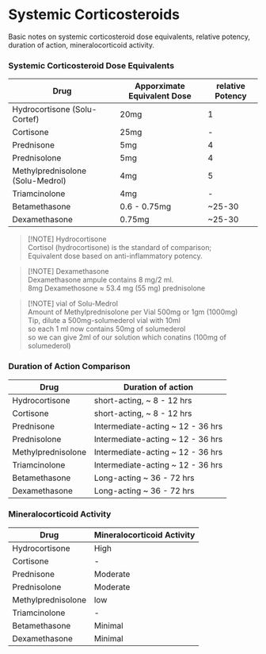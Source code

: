 # Systemic Corticosteroids

Basic notes on systemic corticosteroid dose equivalents, relative potency, duration of action, mineralocorticoid activity.

### Systemic Corticosteroid Dose Equivalents

| Drug                             | Apporximate Equivalent Dose | relative Potency |
| -------------------------------- | --------------------------- | ---------------- |
| Hydrocortisone (Solu-Cortef)     | 20mg                        | 1                |
| Cortisone                        | 25mg                        | -                |
| Prednisone                       | 5mg                         | 4                |
| Prednisolone                     | 5mg                         | 4                |
| Methylprednisolone (Solu-Medrol) | 4mg                         | 5                |
| Triamcinolone                    | 4mg                         | -                |
| Betamethasone                    | 0.6 - 0.75mg                | ~25-30           |
| Dexamethasone                    | 0.75mg                      | ~25-30           |

> [!NOTE] Hydrocortisone \
> Cortisol (hydrocortisone) is the standard of comparison; \
> Equivalent dose based on anti-inflammatory potency.

> [!NOTE] Dexamethasone \
> Dexamethasone ampule contains 8 mg/2 ml. \
> 8mg Dexamethosone ≈ 53.4 mg (55 mg) prednisolone

> [!NOTE] vial of Solu-Medrol \
> Amount of Methylprednisolone per Vial 500mg or 1gm (1000mg)\
> Tip, dilute a 500mg-solumederol vial with 10ml\
> so each 1 ml now contains 50mg of solumederol\
> so we can give 2ml of our solution which conatins (100mg of solumederol)

### Duration of Action Comparison

| Drug               | Duration of action                |
| ------------------ | --------------------------------- |
| Hydrocortisone     | short-acting, ~ 8 - 12 hrs        |
| Cortisone          | short-acting, ~ 8 - 12 hrs        |
| Prednisone         | Intermediate-acting ~ 12 - 36 hrs |
| Prednisolone       | Intermediate-acting ~ 12 - 36 hrs |
| Methylprednisolone | Intermediate-acting ~ 12 - 36 hrs |
| Triamcinolone      | Intermediate-acting ~ 12 - 36 hrs |
| Betamethasone      | Long-acting ~ 36 - 72 hrs         |
| Dexamethasone      | Long-acting ~ 36 - 72 hrs         |

### Mineralocorticoid Activity

| Drug               | Mineralocorticoid Activity |
| ------------------ | -------------------------- |
| Hydrocortisone     | High                       |
| Cortisone          | -                          |
| Prednisone         | Moderate                   |
| Prednisolone       | Moderate                   |
| Methylprednisolone | low                        |
| Triamcinolone      | -                          |
| Betamethasone      | Minimal                    |
| Dexamethasone      | Minimal                    |


